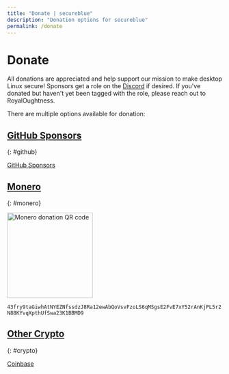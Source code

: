 ```yaml
---
title: "Donate | secureblue"
description: "Donation options for secureblue"
permalink: /donate
---
```


# Donate

All donations are appreciated and help support our mission to make desktop Linux secure! Sponsors get a role on the [Discord](https://discord.gg/qMTv5cKfbF) if desired. If you've donated but haven't yet been tagged with the role, please reach out to RoyalOughtness.

There are multiple options available for donation:

## [GitHub Sponsors](#github)
{: #github}

[GitHub Sponsors](https://github.com/sponsors/RoyalOughtness)

## [Monero](#monero)
{: #monero}

<img alt="Monero donation QR code" src="/assets/monero.png" width=200 />

`43fry9taGiwhAtNYEZNfssdzJ8Ra12ewAbQoVsvFzoLS6qMSgsE2FvE7xY52rAnKjPL5r2N88KYvqXpthUfSwa23K1BBMD9`

## [Other Crypto](#crypto)
{: #crypto}

[Coinbase](https://commerce.coinbase.com/checkout/ed12a6f0-6f14-458e-88a7-854f91e42b19)
